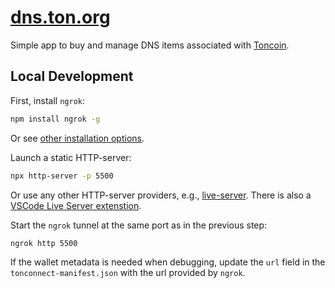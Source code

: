# [dns.ton.org](http://dns.ton.org/)

Simple app to buy and manage DNS items associated with [Toncoin](https://ton.org/toncoin).

## Local Development

First, install `ngrok`:
```bash
npm install ngrok -g
```
Or see [other installation options](https://ngrok.com/download).

Launch a static HTTP-server:
```bash
npx http-server -p 5500
```
Or use any other HTTP-server providers, e.g., [live-server](https://www.npmjs.com/package/live-server). There is also a [VSCode Live Server extenstion](https://marketplace.visualstudio.com/items?itemName=ritwickdey.LiveServer).

Start the `ngrok` tunnel at the same port as in the previous step:
```bash
ngrok http 5500
```

If the wallet metadata is needed when debugging, update the `url` field in the `tonconnect-manifest.json` with the url provided by `ngrok`.
